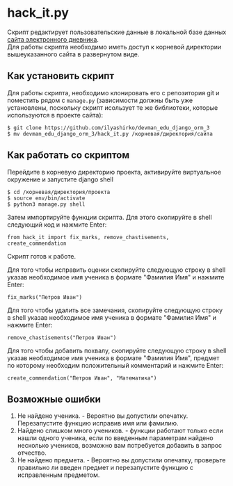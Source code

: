 # hack_it.py 
Скрипт редактирует пользовательские данные в локальной базе данных [сайта электронного дневника](https://github.com/devmanorg/e-diary).  
Для работы скрипта необходимо иметь доступ к корневой директории вышеуказанного сайта в развернутом виде.

## Как установить скрипт

Для работы скрипта, необходимо клонировать его с репозитория git и поместить рядом с `manage.py` (зависимости должны быть уже установлены, поскольку скрипт исользует те же библиотеки, которые используются в проекте сайта):
```
$ git clone https://github.com/ilyashirko/devman_edu_django_orm_3
$ mv devman_edu_django_orm_3/hack_it.py /корневая/директория/сайта
```

## Как работать со скриптом
Перейдите в корневую директорию проекта, активируйте виртуальное окружение и запустите django shell
```
$ cd /корневая/директория/проекта
$ source env/bin/activate
$ python3 manage.py shell
```
Затем импортируйте функции скрипта. Для этого скопируйте в shell следующий код и нажмите Enter:
```
from hack_it import fix_marks, remove_chastisements, create_commendation
```
Скрипт готов к работе.  

Для того чтобы исправить оценки скопируйте следующую строку в shell указав необходимое имя ученика в формате "Фамилия Имя" и нажмите Enter:
```
fix_marks("Петров Иван")
```  
Для того чтобы удалить все замечания, скопируйте следующую строку в shell указав необходимое имя ученика в формате "Фамилия Имя" и нажмите Enter:

```
remove_chastisements("Петров Иван")
```  
Для того чтобы добавить похвалу, скопируйте следующую строку в shell указав необходимое имя ученика в формате "Фамилия Имя", предмет по которому необходим положительный комментарий и нажмите Enter:

```
create_commendation("Петров Иван", "Математика")
```

## Возможные ошибки
1. Не найдено ученика. - Вероятно вы допустили опечатку. Перезапустите функцию исправив имя или фамилию.
2. Найдено слишком много учеников. - функции работают только если нашли одного ученика, если по введенным параметрам найдено несколько учеников, возможно вам потребуется добавить в запрос отчество.
3. Не найдено предмета. - Вероятно вы допустили опечатку, проверьте правильно ли введен предмет и перезапустите функцию с исправленным предметом.